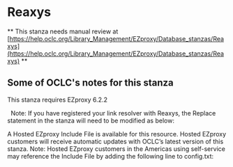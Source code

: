 # Reaxys
** This stanza needs manual review at [https://help.oclc.org/Library_Management/EZproxy/Database_stanzas/Reaxys](https://help.oclc.org/Library_Management/EZproxy/Database_stanzas/Reaxys) **

## Some of OCLC's notes for this stanza

This stanza requires EZproxy 6.2.2

&nbsp; Note:&nbsp;If you have registered your link resolver with Reaxys, the Replace statement in the stanza will need to be modified as below:

A Hosted EZproxy Include File is available for this resource. Hosted EZproxy customers will receive automatic updates with OCLC&rsquo;s latest version of this stanza. Note: Hosted EZproxy customers in the Americas using self-service may reference the Include File by adding the following line to config.txt:

&nbsp;

